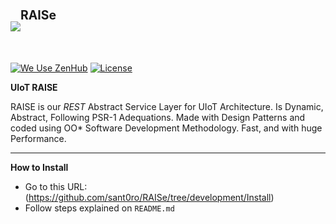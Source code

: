 <h1><img src="http://i.imgur.com/TaFqVtT.png"/><sup><sup>RAISe</sup></sup></h1>
<br>

[![We Use ZenHub](https://raw.githubusercontent.com/ZenHubIO/support/master/zenhub-badge.png)](https://zenhub.com) [![License](https://img.shields.io/badge/License-Apache%202.0-blue.svg)](https://opensource.org/licenses/Apache-2.0)

<b>UIoT RAISE</b><br>

RAISE is our <i>REST</i>  Abstract Service Layer for UIoT Architecture. Is Dynamic, Abstract, Following PSR-1 Adequations. Made with Design Patterns and coded using OO* Software Development Methodology. Fast, and with huge Performance.

----------------------------------------------------

<b>How to Install</b><br>

+ Go to this URL: (https://github.com/sant0ro/RAISe/tree/development/Install)
+ Follow steps explained on `README.md`
